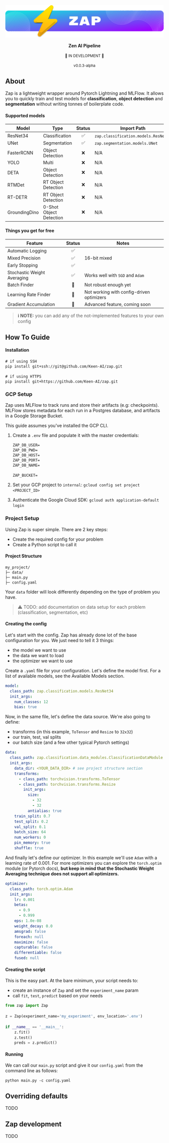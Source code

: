 <div align="center">

<img alt="Lightning" src="logo.png" style="max-width: 100%;">
<br/>

**Zen AI Pipeline**

<small>🚧 IN DEVELOPMENT 🚧</small>

<small>v0.0.3-alpha</small>

</div>

## About

Zap is a lightweight wrapper around Pytorch Lightning and MLFlow. It allows you to quickly train and test models for **classification**, **object detection** and **segmentation** without writing tonnes of boilerplate code.

#### Supported models

| Model         | Type                    | Status | Import Path                          |
| ------------- | ----------------------- | :----: | ------------------------------------ |
| ResNet34      | Classification          |   ✅   | `zap.classification.models.ResNet34` |
| UNet          | Segmentation            |   ✅   | `zap.segmentation.models.UNet`       |
| FasterRCNN    | Object Detection        |   ❌   | N/A                                  |
| YOLO          | Multi                   |   ❌   | N/A                                  |
| DETA          | Object Detection        |   ❌   | N/A                                  |
| RTMDet        | RT Object Detection     |   ❌   | N/A                                  |
| RT-DETR       | RT Object Detection     |   ❌   | N/A                                  |
| GroundingDino | 0-Shot Object Detection |   ❌   | N/A                                  |

#### Things you get for free

| Feature                     | Status | Notes                                     |
| --------------------------- | :----: | ----------------------------------------- |
| Automatic Logging           |   ✅   |                                           |
| Mixed Precision             |   ✅   | 16-bit mixed                              |
| Early Stopping              |   ✅   |                                           |
| Stochastic Weight Averaging |   ✅   | Works well with `SGD` and `Adam`          |
| Batch Finder                |   🚧   | Not robust enough yet                     |
| Learning Rate Finder        |   🚧   | Not working with config-driven optimizers |
| Gradient Accumulation       |   🚧   | Advanced feature, coming soon             |

> **ℹ️ NOTE:** you can add any of the not-implemented features to your own config

## How To Guide

#### Installation

```shell
# if using SSH
pip install git+ssh://git@github.com/Keen-AI/zap.git

# if using HTTPS
pip install git+https://github.com/Keen-AI/zap.git
```

### GCP Setup

Zap uses MLFlow to track runs and store their artifacts (e.g: checkpoints). MLFlow stores metadata for each run in a Postgres database, and artifacts in a Google Storage Bucket.

This guide assumes you've installed the GCP CLI.

1. Create a `.env` file and populate it with the master credentials:

   ```
   ZAP_DB_USER=
   ZAP_DB_PWD=
   ZAP_DB_HOST=
   ZAP_DB_PORT=
   ZAP_DB_NAME=

   ZAP_BUCKET=
   ```

2. Set your GCP project to `internal`: `gcloud config set project <PROJECT_ID>`

3. Authenticate the Google Cloud SDK: `gcloud auth application-default login`

### Project Setup

Using Zap is super simple. There are 2 key steps:

- Create the required config for your problem
- Create a Python script to call it

#### Project Structure

```
my_project/
├─ data/
├─ main.py
├─ config.yaml

```

Your `data` folder will look differently depending on the type of problem you have.

> ⚠️ TODO: add documentation on data setup for each problem (classification, segmentation, etc)

#### Creating the config

Let's start with the config. Zap has already done lot of the base configuration for you. We just need to tell it 3 things:

- the model we want to use
- the data we want to load
- the optimizer we want to use

Create a `.yaml` file for your configuration. Let's define the model first. For a list of available models, see the Available Models section.

```yaml
model:
  class_path: zap.classification.models.ResNet34
  init_args:
    num_classes: 12
    bias: true
```

Now, in the same file, let's define the data source. We're also going to define:

- transforms (in this example, `ToTensor` and `Resize` to `32x32`)
- our train, test, val splits
- our batch size (and a few other typical Pytorch settings)

```yaml
data:
  class_path: zap.classification.data_modules.ClassificationDataModule
  init_args:
    data_dir: <YOUR_DATA_DIR> # see project structure section
    transforms:
      - class_path: torchvision.transforms.ToTensor
      - class_path: torchvision.transforms.Resize
        init_args:
          size:
            - 32
            - 32
          antialias: true
    train_split: 0.7
    test_split: 0.2
    val_split: 0.1
    batch_size: 64
    num_workers: 0
    pin_memory: true
    shuffle: true
```

And finally let's define our optimizer. In this example we'll use `Adam` with a learning rate of 0.001. For more optimizers you can explore the `torch.optim` module (or Pytorch docs), **but keep in mind that the Stochastic Weight Averaging technique does not support all optimizers.**

```yaml
optimizer:
  class_path: torch.optim.Adam
  init_args:
    lr: 0.001
    betas:
      - 0.9
      - 0.999
    eps: 1.0e-08
    weight_decay: 0.0
    amsgrad: false
    foreach: null
    maximize: false
    capturable: false
    differentiable: false
    fused: null
```

#### Creating the script

This is the easy part. At the bare minimum, your script needs to:

- create an instance of `Zap` and set the `experiment_name` param
- call `fit`, `test`, `predict` based on your needs

```python
from zap import Zap

z = Zap(experiment_name='my_experiment', env_location='.env')

if __name__ == '__main__':
    z.fit()
    z.test()
    preds = z.predict()
```

#### Running

We can call our `main.py` script and give it our `config.yaml` from the command line as follows:

```
python main.py -c config.yaml
```

## Overriding defaults

TODO

## Zap development

TODO
